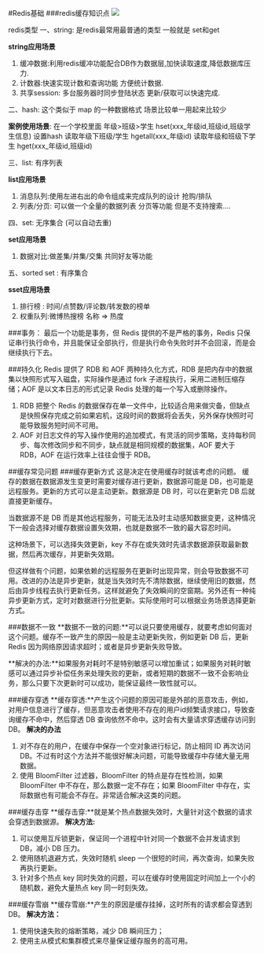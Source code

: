 #Redis基础
###redis缓存知识点
![](/bolg/blob/master/image/redis/redis.jpeg)

redis类型
一、string: 是redis最常用最普通的类型 一般就是 set和get

**string应用场景**
1. 缓冲数据:利用redis缓冲功能配合DB作为数据层,加快读取速度,降低数据库压力.
2. 计数器:快速实现计数和查询功能 方便统计数据.
3. 共享session: 多台服务器时同步登陆状态 更新/获取可以快速完成.

二、hash: 这个类似于 map 的一种数据格式 场景比较单一用起来比较少

**案例使用场景**: 
在一个学校里面 年级>班级>学生
hset(xxx_年级id,班级id,班级学生信息) 设置hash
读取年级下班级/学生
hgetall(xxx_年级id)
读取年级和班级下学生
hget(xxx_年级id,班级id)

三、list: 有序列表

**list应用场景**
1. 消息队列:使用左进右出的命令组成来完成队列的设计 抢购/排队
2. 列表/分页: 可以做一个全量的数据列表 分页等功能 但是不支持搜索....

四、set: 无序集合 (可以自动去重)

**set应用场景**
1. 数据对比:做差集/并集/交集 共同好友等功能

五、sorted set : 有序集合

**sset应用场景**
1. 排行榜 : 时间/点赞数/评论数/转发数的榜单
2. 权重队列:微博热搜榜 名称 => 热度

###事务：
最后一个功能是事务，但 Redis 提供的不是严格的事务，Redis 只保证串行执行命令，并且能保证全部执行，但是执行命令失败时并不会回滚，而是会继续执行下去。

###持久化
Redis 提供了 RDB 和 AOF 两种持久化方式，RDB 是把内存中的数据集以快照形式写入磁盘，实际操作是通过 fork 子进程执行，采用二进制压缩存储；AOF 是以文本日志的形式记录 Redis 处理的每一个写入或删除操作。
1. RDB 把整个 Redis 的数据保存在单一文件中，比较适合用来做灾备，但缺点是快照保存完成之前如果宕机，这段时间的数据将会丢失，另外保存快照时可能导致服务短时间不可用。
2. AOF 对日志文件的写入操作使用的追加模式，有灵活的同步策略，支持每秒同步、每次修改同步和不同步，缺点就是相同规模的数据集，AOF 要大于 RDB，AOF 在运行效率上往往会慢于 RDB。

##缓存常见问题
###缓存更新方式
这是决定在使用缓存时就该考虑的问题。
缓存的数据在数据源发生变更时需要对缓存进行更新，数据源可能是 DB，也可能是远程服务。更新的方式可以是主动更新。数据源是 DB 时，可以在更新完 DB 后就直接更新缓存。

当数据源不是 DB 而是其他远程服务，可能无法及时主动感知数据变更，这种情况下一般会选择对缓存数据设置失效期，也就是数据不一致的最大容忍时间。

这种场景下，可以选择失效更新，key 不存在或失效时先请求数据源获取最新数据，然后再次缓存，并更新失效期。

但这样做有个问题，如果依赖的远程服务在更新时出现异常，则会导致数据不可用。改进的办法是异步更新，就是当失效时先不清除数据，继续使用旧的数据，然后由异步线程去执行更新任务。这样就避免了失效瞬间的空窗期。另外还有一种纯异步更新方式，定时对数据进行分批更新。实际使用时可以根据业务场景选择更新方式。

###数据不一致
**数据不一致的问题:**可以说只要使用缓存，就要考虑如何面对这个问题。缓存不一致产生的原因一般是主动更新失败，例如更新 DB 后，更新 Redis 因为网络原因请求超时；或者是异步更新失败导致。

**解决的办法:**如果服务对耗时不是特别敏感可以增加重试；如果服务对耗时敏感可以通过异步补偿任务来处理失败的更新，或者短期的数据不一致不会影响业务，那么只要下次更新时可以成功，能保证最终一致性就可以。

###缓存穿透
**缓存穿透:**产生这个问题的原因可能是外部的恶意攻击，例如，对用户信息进行了缓存，但恶意攻击者使用不存在的用户id频繁请求接口，导致查询缓存不命中，然后穿透 DB 查询依然不命中。这时会有大量请求穿透缓存访问到 DB。
**解决的办法**
1. 对不存在的用户，在缓存中保存一个空对象进行标记，防止相同 ID 再次访问 DB。不过有时这个方法并不能很好解决问题，可能导致缓存中存储大量无用数据。
2. 使用 BloomFilter 过滤器，BloomFilter 的特点是存在性检测，如果 BloomFilter 中不存在，那么数据一定不存在；如果 BloomFilter 中存在，实际数据也有可能会不存在。非常适合解决这类的问题。


###缓存击穿
**缓存击穿:**就是某个热点数据失效时，大量针对这个数据的请求会穿透到数据源。
**解决方法:**
1. 可以使用互斥锁更新，保证同一个进程中针对同一个数据不会并发请求到 DB，减小 DB 压力。
2. 使用随机退避方式，失效时随机 sleep 一个很短的时间，再次查询，如果失败再执行更新。
3. 针对多个热点 key 同时失效的问题，可以在缓存时使用固定时间加上一个小的随机数，避免大量热点 key 同一时刻失效。


###缓存雪崩
**缓存雪崩:**产生的原因是缓存挂掉，这时所有的请求都会穿透到 DB。
**解决方法：**
1. 使用快速失败的熔断策略，减少 DB 瞬间压力；
2. 使用主从模式和集群模式来尽量保证缓存服务的高可用。





    
